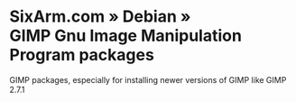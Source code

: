 # SixArm.com » Debian » <br> GIMP Gnu Image Manipulation Program packages 

GIMP packages, especially for installing newer versions of GIMP like GIMP 2.7.1